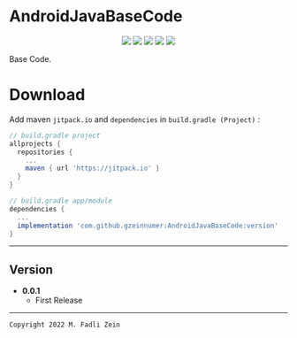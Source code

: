 # AndroidJavaBaseCode

<p align="center">
    <a><img src="https://img.shields.io/badge/Version-0.0.1-brightgreen.svg?style=flat"></a>
    <a><img src="https://img.shields.io/badge/ID-gzeinnumer-blue.svg?style=flat"></a>
    <a><img src="https://img.shields.io/badge/Java-Suport-green?logo=java&style=flat"></a>
    <a><img src="https://img.shields.io/badge/kotlin-Suport-green?logo=kotlin&style=flat"></a>
    <a href="https://github.com/gzeinnumer"><img src="https://img.shields.io/github/followers/gzeinnumer?label=follow&style=social"></a>
    <br>
    <p>Base Code.</p>
</p>

# Download

Add maven `jitpack.io` and `dependencies` in `build.gradle (Project)` :

```gradle
// build.gradle project
allprojects {
  repositories {
    ...
    maven { url 'https://jitpack.io' }
  }
}

// build.gradle app/module
dependencies {
  ...
  implementation 'com.github.gzeinnumer:AndroidJavaBaseCode:version'
}
```

---

## Version
- **0.0.1**
    - First Release

---

```
Copyright 2022 M. Fadli Zein
``` 

